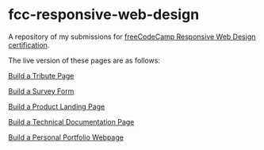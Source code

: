 # fcc-responsive-web-design
A repository of my submissions for [freeCodeCamp Responsive Web Design certification](https://www.freecodecamp.org/learn/responsive-web-design/).

The live version of these pages are as follows:

[Build a Tribute Page](https://codepen.io/rishisundar/full/wvdQzzJ)

[Build a Survey Form](https://codepen.io/rishisundar/pen/qBmvgPz)

[Build a Product Landing Page](https://codepen.io/rishisundar/pen/ZEKZjGV)

[Build a Technical Documentation Page](https://codepen.io/rishisundar/pen/wvdbGEo)

[Build a Personal Portfolio Webpage](https://codepen.io/rishisundar/pen/vYmoGzb)
